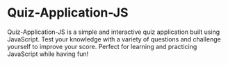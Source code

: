 # Quiz-Application-JS
Quiz-Application-JS is a simple and interactive quiz application built using JavaScript. Test your knowledge with a variety of questions and challenge yourself to improve your score. Perfect for learning and practicing JavaScript while having fun!

